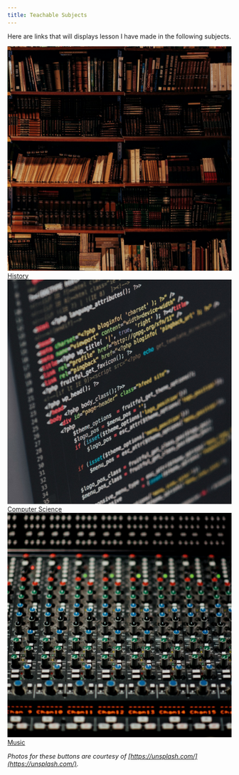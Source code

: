 ```yaml
---
title: Teachable Subjects
---
```


Here are links that will displays lesson I have made in the following subjects.

<div class="subjects-list">
  <a href="/history.html" />
    <img src="/img/history.jpg">
    <span class="button-text">History</span>
  </a>
  <a href="/comp-sci.html" />
    <img src="/img/comp-sci.jpg">
    <span class="button-text">Computer Science</span>
  </a>
  <a href="/music.html" />
    <img src="/img/music.jpg">
    <span class="button-text">Music</span>
  </a>
</div>

*Photos for these buttons are courtesy of [https://unsplash.com/](https://unsplash.com/).*
